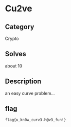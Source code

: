 # Cu2ve

## Category

Crypto

## Solves

about 10

## Description

an easy curve problem...

## flag

`flag{u_kn0w_curv3.h@v3_fun!}`


